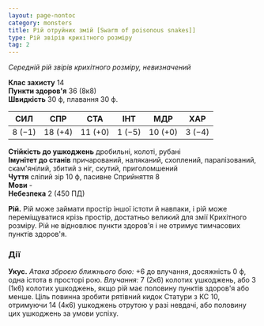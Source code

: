 ```yaml
---
layout: page-nontoc
category: monsters
title: Рій отруйних змій [Swarm of poisonous snakes]]
type: Рій звірів крихітного розміру
tag: 2
---
```


_Середній рій звірів крихітного розміру, невизначений_

**Клас захисту** 14    
**Пункти здоров'я** 36 (8к8)    
**Швидкість** 30 ф, плавання 30 ф.

| СИЛ    | СПР     | СТА     | ІНТ    | МДР     | ХАР    |
| ------ | ------- | ------- | ------ | ------- | ------ |
| 8 (−1) | 18 (+4) | 11 (+0) | 1 (−5) | 10 (+0) | 3 (−4) |

**Стійкість до ушкоджень** дробильні, колоті, рубані    
**Імунітет до станів** причарований, наляканий, схоплений, паралізований, скам'янілий, збитий з ніг, скутий, приголомшений    
**Чуття** сліпий зір 10 ф, пасивне Сприйняття 8    
**Мови** -    
**Небезпека** 2 (450 ПД)

**Рій.** Рій може займати простір іншої істоти й навпаки, і рій може переміщуватися крізь простір, достатньо великий для змії Крихітного розміру. Рій не відновлює пункти здоров'я і не отримує тимчасових пунктів здоров'я.

### Дії
**Укус.** _Атака зброєю ближнього бою:_ +6 до влучання, досяжність 0 ф, одна істота в просторі рою. _Влучання:_ 7 (2к6) колотих ушкоджень, або 3 (1к6) колотих ушкоджень, якщо рій має половину пунктів здоров'я або менше. Ціль повинна зробити рятівний кидок Статури з КС 10, отримуючи 14 (4к6) ушкоджень отрутою у разі невдачі, або половину цих ушкоджень за умови успіху.
